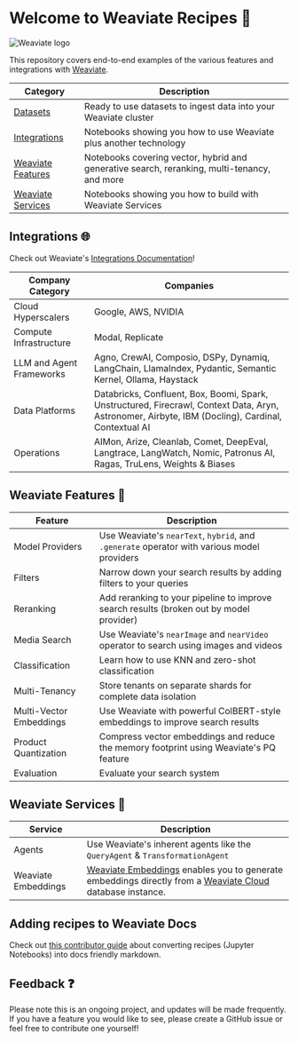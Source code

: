 # Welcome to Weaviate Recipes 💚

![Weaviate logo](.github/Weaviate.png)

This repository covers end-to-end examples of the various features and integrations with [Weaviate](https://www.weaviate.io).

| Category | Description |
| -------------|---------|
| [Datasets](/datasets/) | Ready to use datasets to ingest data into your Weaviate cluster |
| [Integrations](/integrations)| Notebooks showing you how to use Weaviate plus another technology |
| [Weaviate Features](/weaviate-features) | Notebooks covering vector, hybrid and generative search, reranking, multi-tenancy, and more |
| [Weaviate Services](/weaviate-services/) | Notebooks showing you how to build with Weaviate Services |


## Integrations 🌐
Check out Weaviate's [Integrations Documentation](https://weaviate.io/developers/integrations)!

| Company Category | Companies |
|------------------|-----------|
| Cloud Hyperscalers | Google, AWS, NVIDIA |
| Compute Infrastructure | Modal, Replicate |
| LLM and Agent Frameworks | Agno, CrewAI, Composio, DSPy, Dynamiq, LangChain, LlamaIndex, Pydantic, Semantic Kernel, Ollama, Haystack |
| Data Platforms| Databricks, Confluent, Box, Boomi, Spark, Unstructured, Firecrawl, Context Data, Aryn, Astronomer, Airbyte, IBM (Docling), Cardinal, Contextual AI |
| Operations | AIMon, Arize, Cleanlab, Comet, DeepEval, Langtrace, LangWatch, Nomic, Patronus AI, Ragas, TruLens, Weights & Biases |


## Weaviate Features 🔧

| Feature | Description |
|---------|-------------|
| Model Providers | Use Weaviate's `nearText`, `hybrid`, and `.generate` operator with various model providers |
| Filters | Narrow down your search results by adding filters to your queries |
| Reranking | Add reranking to your pipeline to improve search results (broken out by model provider) |
| Media Search | Use Weaviate's `nearImage` and `nearVideo` operator to search using images and videos |
| Classification | Learn how to use KNN and zero-shot classification |
| Multi-Tenancy | Store tenants on separate shards for complete data isolation |
| Multi-Vector Embeddings | Use Weaviate with powerful ColBERT-style embeddings to improve search results |
| Product Quantization | Compress vector embeddings and reduce the memory footprint using Weaviate's PQ feature |
| Evaluation | Evaluate your search system |

## Weaviate Services 🧰
| Service | Description |
|---------|-------------|
| Agents | Use Weaviate's inherent agents like the `QueryAgent` & `TransformationAgent` |
| Weaviate Embeddings | [Weaviate Embeddings](https://weaviate.io/developers/wcs/embeddings) enables you to generate embeddings directly from a [Weaviate Cloud](https://console.weaviate.cloud/) database instance. | 

## Adding recipes to Weaviate Docs

Check out [this contributor guide](./.docs/README.md) about converting recipes (Jupyter Notebooks) into docs friendly markdown.

## Feedback ❓
Please note this is an ongoing project, and updates will be made frequently. If you have a feature you would like to see, please create a GitHub issue or feel free to contribute one yourself!
